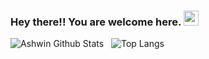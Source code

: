 ### Hey there!! You are welcome here. <img src="https://github.com/TheDudeThatCode/TheDudeThatCode/blob/master/Assets/Earth.gif" width="24px">

![Ashwin Github Stats](https://github-readme-stats.vercel.app/api?username=ashwinpagarkhed&count_private=true&show_icons=true)&nbsp;&nbsp;&nbsp;![Top Langs](https://github-readme-stats.vercel.app/api/top-langs/?username=ashwinpagarkhed&hide=jupyternotebook&layout=compact)
